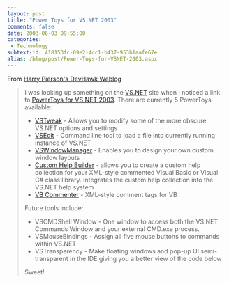 ```yaml
---
layout: post
title: "Power Toys for VS.NET 2003"
comments: false
date: 2003-06-03 09:55:00
categories:
 - Technology
subtext-id: 418153fc-09e2-4cc1-b437-953b1aafe67e
alias: /blog/post/Power-Toys-for-VSNET-2003.aspx
---
```



From [Harry Pierson's DevHawk Weblog](http://www.devhawk.net/default.aspx)

> I was looking up something on the [VS.NET](http://msdn.microsoft.com/vstudio) site when I noticed a link to [PowerToys for VS.NET 2003](http://www.gotdotnet.com/team/ide). There are currently 5 PowerToys available:
> 
>   * [VSTweak](http://apps.gotdotnet.com/ide/powertoys/vstweak.exe) - Allows you to modify some of the more obscure VS.NET options and settings 
>   * [VSEdit](http://apps.gotdotnet.com/ide/powertoys/vsedit.exe) - Command line tool to load a file into currently running instance of VS.NET 
>   * [VSWindowManager](http://apps.gotdotnet.com/ide/powertoys/VSWindowManager.exe) - Enables you to design your own custom window layouts 
>   * [Custom Help Builder](http://apps.gotdotnet.com/ide/powertoys/CustomHelpBuilder.exe) - allows you to create a custom help collection for your XML-style commented Visual Basic or Visual C# class library. Integrates the custom help collection into the VS.NET help system 
>   * [VB Commenter](http://apps.gotdotnet.com/ide/powertoys/VBCommenter.exe) - XML-style comment tags for VB 
> 
> Future tools include:
> 
>   * VSCMDShell Window - One window to access both the VS.NET Commands Window and your external CMD.exe process. 
>   * VSMouseBindings - Assign all five mouse buttons to commands within VS.NET 
>   * VSTransparency - Make floating windows and pop-up UI semi-transparent in the IDE giving you a better view of the code below 
> 
> Sweet!
